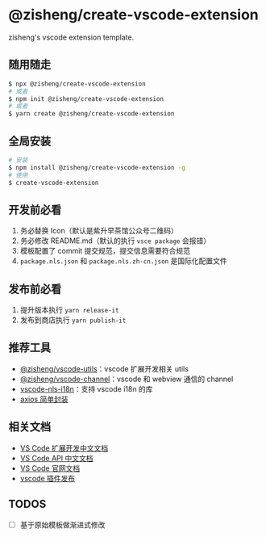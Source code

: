 # @zisheng/create-vscode-extension

zisheng's vscode extension template.

## 随用随走

```sh
$ npx @zisheng/create-vscode-extension
# 或者
$ npm init @zisheng/create-vscode-extension
# 或者
$ yarn create @zisheng/create-vscode-extension
```

## 全局安装

```sh
# 安装
$ npm install @zisheng/create-vscode-extension -g
# 使用
$ create-vscode-extension
```

## 开发前必看

1. 务必替换 Icon（默认是紫升早茶馆公众号二维码）
2. 务必修改 README.md（默认的执行 `vsce package` 会报错）
3. 模板配置了 commit 提交规范，提交信息需要符合规范
4. `package.nls.json` 和 `package.nls.zh-cn.json` 是国际化配置文件

## 发布前必看

1. 提升版本执行 `yarn release-it`
2. 发布到商店执行 `yarn publish-it`

## 推荐工具

- [@zisheng/vscode-utils](https://github.com/youngjuning/zisheng/tree/main/packages/vscode-utils)：vscode 扩展开发相关 utils
- [@zisheng/vscode-channel](https://github.com/youngjuning/zisheng/tree/main/packages/vscode-channel)：vscode 和 webview 通信的 channel
- [vscode-nls-i18n](https://www.npmjs.com/package/vscode-nls-i18n)：支持 vscode i18n 的库
- [axios 简单封装](https://github.com/youngjuning/juejin-me/blob/main/src/utils/axios.ts)

## 相关文档

- [VS Code 扩展开发中文文档](https://liiked.github.io/VS-Code-Extension-Doc-ZH/#/)
- [VS Code API 中文文档](https://vscode-api-cn.js.org/)
- [VS Code 官网文档](https://code.visualstudio.com/docs)
- [vscode 插件发布](http://tny.im/bShcp)

## TODOS

- [ ] 基于原始模板做渐进式修改
